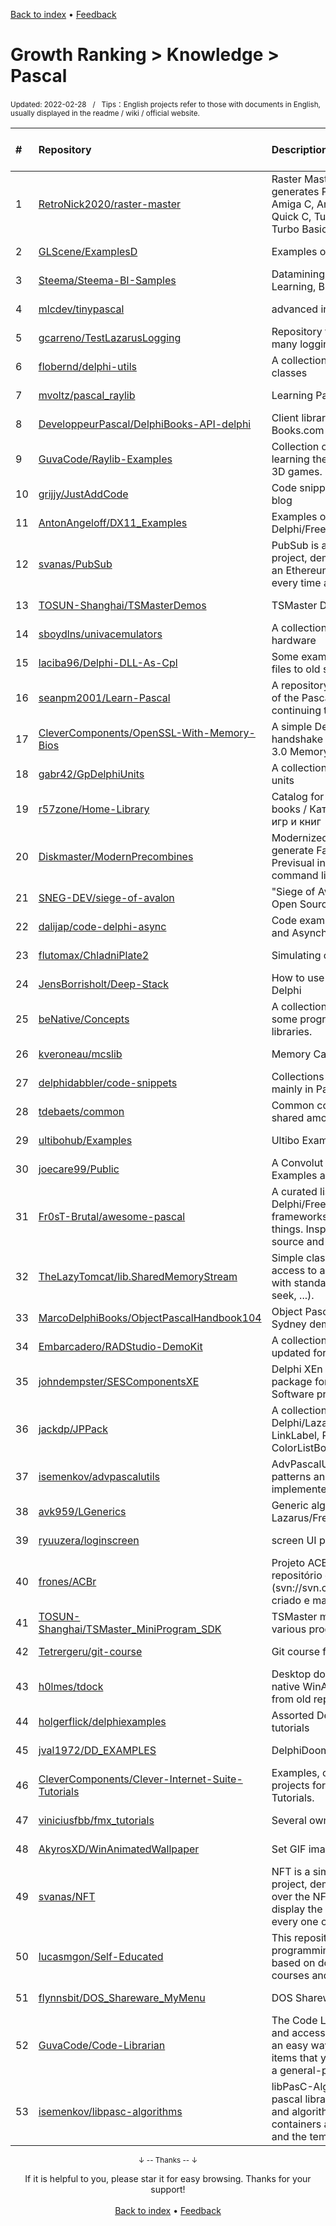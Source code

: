 <a href="https://github.com/GrowingGit/GitHub-English-Top-Charts#github-english-top-charts">Back to index</a> • <a href="/content/docs/feedback.md">Feedback</a>

# Growth Ranking > Knowledge > Pascal
<sub>Updated: 2022-02-28&nbsp;&nbsp;&nbsp;/&nbsp;&nbsp;&nbsp;Tips：English projects refer to those with documents in English, usually displayed in the readme / wiki / official website.</sub>

|#|Repository|Description|Stars|Average daily growth|Updated|
|:-|:-|:-|:-|:-|:-|
|1|[RetroNick2020/raster-master](https://github.com/RetroNick2020/raster-master)|Raster Master is a Sprite/Icon editor that generates Put image code for AmigaBASIC, Amiga C, Amiga Pascal ,QuickBasic, QB64, Quick C, Turbo Pascal,  freepascal, Turbo C, Turbo Basic, Power Basic, Free ...|15|0|2022-02-13|
|2|[GLScene/ExamplesD](https://github.com/GLScene/ExamplesD)|Examples of using GLScene in Delphi|7|0|2021-11-03|
|3|[Steema/Steema-BI-Samples](https://github.com/Steema/Steema-BI-Samples)|Datamining, Visualization, Machine-Learning, Big data|84|0|2021-12-09|
|4|[mlcdev/tinypascal](https://github.com/mlcdev/tinypascal)|advanced interpreter study|3|0|2022-01-20|
|5|[gcarreno/TestLazarusLogging](https://github.com/gcarreno/TestLazarusLogging)|Repository to test and learn how to use the many logging choices in Lazarus|4|0|2021-12-21|
|6|[flobernd/delphi-utils](https://github.com/flobernd/delphi-utils)|A collection of useful Delphi functions- and classes|14|0|2022-01-29|
|7|[mvoltz/pascal_raylib](https://github.com/mvoltz/pascal_raylib)|Learning Pascal and Raylib|3|0|2022-02-11|
|8|[DeveloppeurPascal/DelphiBooks-API-delphi](https://github.com/DeveloppeurPascal/DelphiBooks-API-delphi)|Client library and sample use for Delphi-Books.com open data API|2|0|2021-12-16|
|9|[GuvaCode/Raylib-Examples](https://github.com/GuvaCode/Raylib-Examples)|Collection of raylib code examples - For learning the Pascal language with 2D and 3D games. |5|0|2021-11-09|
|10|[grijjy/JustAddCode](https://github.com/grijjy/JustAddCode)|Code snippets from Grijjy's Just Add Code blog|107|0|2022-02-15|
|11|[AntonAngeloff/DX11_Examples](https://github.com/AntonAngeloff/DX11_Examples)|Examples of Direct3D 11 in Delphi/FreePascal|5|0|2021-12-11|
|12|[svanas/PubSub](https://github.com/svanas/PubSub)|PubSub is a simple "Hello World" example project, demonstrating how to subscribe to an Ethereum gateway and get notified every time a new block got mined.|4|0|2022-01-31|
|13|[TOSUN-Shanghai/TSMasterDemos](https://github.com/TOSUN-Shanghai/TSMasterDemos)|TSMaster Demo Program Source Code|8|0|2022-02-14|
|14|[sboydlns/univacemulators](https://github.com/sboydlns/univacemulators)|A collection of emulators for old Univac hardware|2|0|2022-01-15|
|15|[laciba96/Delphi-DLL-As-Cpl](https://github.com/laciba96/Delphi-DLL-As-Cpl)|Some examples about how to create CPL files to old systems with Delphi.|3|0|2021-10-24|
|16|[seanpm2001/Learn-Pascal](https://github.com/seanpm2001/Learn-Pascal)|A repository for showcasing my knowledge of the Pascal programming language, and continuing to learn the language.|2|0|2021-11-13|
|17|[CleverComponents/OpenSSL-With-Memory-Bios](https://github.com/CleverComponents/OpenSSL-With-Memory-Bios)|A simple Delphi project to learn the TLS handshake implementation using OpenSSL 3.0 Memory BIOs.|4|0|2022-01-31|
|18|[gabr42/GpDelphiUnits](https://github.com/gabr42/GpDelphiUnits)|A collection of my open sourced Delphi units|126|0|2022-02-17|
|19|[r57zone/Home-Library](https://github.com/r57zone/Home-Library)|Catalog for movies, tv shows, games and books / Каталог для фильмов, сериалов, игр и книг|9|0|2022-01-16|
|20|[Diskmaster/ModernPrecombines](https://github.com/Diskmaster/ModernPrecombines)|Modernized documentation on how to generate Fallout 4 Precombines and Previsual information through the command line.|6|0|2022-02-27|
|21|[SNEG-DEV/siege-of-avalon](https://github.com/SNEG-DEV/siege-of-avalon)|"Siege of Avalon: Anthology” Remastered : Open Source|38|0|2022-01-23|
|22|[dalijap/code-delphi-async](https://github.com/dalijap/code-delphi-async)|Code examples from Delphi Event-based and Asynchronous Programming Book|23|0|2022-01-22|
|23|[flutomax/ChladniPlate2](https://github.com/flutomax/ChladniPlate2)|Simulating cymatics with Chladni patterns|4|0|2022-02-16|
|24|[JensBorrisholt/Deep-Stack](https://github.com/JensBorrisholt/Deep-Stack)|How to use the Deep Stack server from Delphi|5|0|2021-12-12|
|25|[beNative/Concepts](https://github.com/beNative/Concepts)|A collection of modules which demonstrate some programming concepts and Delphi libraries.|55|0|2022-02-27|
|26|[kveroneau/mcslib](https://github.com/kveroneau/mcslib)|Memory Card Server Library and Examples|3|0|2022-02-17|
|27|[delphidabbler/code-snippets](https://github.com/delphidabbler/code-snippets)|Collections of reusable code snippets, mainly in Pascal.|10|0|2021-12-29|
|28|[tdebaets/common](https://github.com/tdebaets/common)|Common code/utilities/scripts... that are shared among my other projects|4|0|2022-02-06|
|29|[ultibohub/Examples](https://github.com/ultibohub/Examples)|Ultibo Examples|29|0|2022-01-26|
|30|[joecare99/Public](https://github.com/joecare99/Public)|A Convolut of Ideas, Components, Examples and Projects|9|0|2021-12-03|
|31|[Fr0sT-Brutal/awesome-pascal](https://github.com/Fr0sT-Brutal/awesome-pascal)|A curated list of awesome Delphi/FreePascal/(any)Pascal frameworks, libraries, resources, and shiny things. Inspired by awesome-... stuff. Open source and freeware only!|1221|0|2021-12-09|
|32|[TheLazyTomcat/lib.SharedMemoryStream](https://github.com/TheLazyTomcat/lib.SharedMemoryStream)|Simple class that creates and provides access to a shared (system-wide) memory with standard stream interface (read, write, seek, ...).|5|0|2022-01-27|
|33|[MarcoDelphiBooks/ObjectPascalHandbook104](https://github.com/MarcoDelphiBooks/ObjectPascalHandbook104)|Object Pascal Handbook for Delphi 10.4 Sydney demos source code|59|0|2021-10-30|
|34|[Embarcadero/RADStudio-DemoKit](https://github.com/Embarcadero/RADStudio-DemoKit)|A collection of demos around 10.4 Sydney updated for 10.4.2.|38|0|2021-09-09|
|35|[johndempster/SESComponentsXE](https://github.com/johndempster/SESComponentsXE)|Delphi XEn version of shared components package for Strathclyde Electrophysiology Software programs|3|0|2021-11-22|
|36|[jackdp/JPPack](https://github.com/jackdp/JPPack)|A collection of VCL/LCL components for Delphi/Lazarus - buttons, panels, LinkLabel, ProgressBar, ColorComboBox, ColorListBox, Timer and other|78|0|2021-09-19|
|37|[isemenkov/advpascalutils](https://github.com/isemenkov/advpascalutils)|AdvPascalUtils is a library of some useful patterns and complex data structures implemented for FreePascal and Delphi.|4|0|2021-10-30|
|38|[avk959/LGenerics](https://github.com/avk959/LGenerics)|Generic algorithms and data structures for Lazarus/Free Pascal|69|0|2022-02-25|
|39|[ryuuzera/loginscreen](https://github.com/ryuuzera/loginscreen)|screen UI project for study |3|0|2021-09-16|
|40|[frones/ACBr](https://github.com/frones/ACBr)|Projeto ACBr - O branch master é um repositório espelho do SVN original (svn://svn.code.sf.net/p/acbr/code/trunk2), criado e mantido com git-svn.|103|0|2022-02-02|
|41|[TOSUN-Shanghai/TSMaster_MiniProgram_SDK](https://github.com/TOSUN-Shanghai/TSMaster_MiniProgram_SDK)|TSMaster mini program library SDK for various programming languages|4|0|2022-02-14|
|42|[Tetrergeru/git-course](https://github.com/Tetrergeru/git-course)|Git course for MMCS freshmen.|9|0|2021-10-14|
|43|[h0lmes/tdock](https://github.com/h0lmes/tdock)|Desktop dock panel. Has an abundance of native WinAPI usage examples. Recreated from old repo `terry`|4|0|2022-01-31|
|44|[holgerflick/delphiexamples](https://github.com/holgerflick/delphiexamples)|Assorted Delphi examples from videos and tutorials |3|0|2021-09-03|
|45|[jval1972/DD_EXAMPLES](https://github.com/jval1972/DD_EXAMPLES)|DelphiDoom Examples|3|0|2022-02-23|
|46|[CleverComponents/Clever-Internet-Suite-Tutorials](https://github.com/CleverComponents/Clever-Internet-Suite-Tutorials)|Examples, code snippets and demo projects for the Clever Internet Suite Tutorials.|25|0|2022-02-08|
|47|[viniciusfbb/fmx_tutorials](https://github.com/viniciusfbb/fmx_tutorials)|Several own delphi firemonkey tutorials|20|0|2022-02-24|
|48|[AkyrosXD/WinAnimatedWallpaper](https://github.com/AkyrosXD/WinAnimatedWallpaper)|Set GIF images as desktop wallpapers|2|0|2022-02-09|
|49|[svanas/NFT](https://github.com/svanas/NFT)|NFT is a simple "Hello World" example project, demonstrating how to enumerate over the NFTs in a token contract and display the associated image for each and every one of them.|7|0|2022-01-31|
|50|[lucasmgon/Self-Educated](https://github.com/lucasmgon/Self-Educated)|This repository contains codes for programming languages and activities based on documentation, books, online courses and similar methods.|2|0|2022-02-27|
|51|[flynnsbit/DOS_Shareware_MyMenu](https://github.com/flynnsbit/DOS_Shareware_MyMenu)|DOS Shareware Pack|20|0|2022-02-12|
|52|[GuvaCode/Code-Librarian](https://github.com/GuvaCode/Code-Librarian)|The Code Librarian enables you to organize and access often-used code snippets.  It is an easy way to store the various code items that you use often, but do not fit into a general-purpose library uni ...|7|0|2022-02-20|
|53|[isemenkov/libpasc-algorithms](https://github.com/isemenkov/libpasc-algorithms)|libPasC-Algorithms is delphi and object pascal library of common data structures and algorithms. The library is a set of containers adapted for the Pascal language and the template system available on ...|12|0|2021-10-30|

<div align="center">
    <p><sub>↓ -- Thanks -- ↓</sub></p>
    If it is helpful to you, please star it for easy browsing. Thanks for your support!
</div>

<br/>

<div align="center"><a href="https://github.com/GrowingGit/GitHub-English-Top-Charts#github-english-top-charts">Back to index</a> • <a href="/content/docs/feedback.md">Feedback</a></div>
